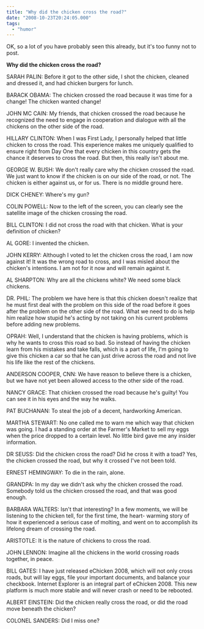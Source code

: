 ```yaml
---
title: "Why did the chicken cross the road?"
date: "2008-10-23T20:24:05.000"
tags: 
  - "humor"
---
```


OK, so a lot of you have probably seen this already, but it's too funny not to post.

**Why did the chicken cross the road?**

SARAH PALIN: Before it got to the other side, I shot the chicken, cleaned and dressed it, and had chicken burgers for lunch.

BARACK OBAMA: The chicken crossed the road because it was time for a change! The chicken wanted change!

JOHN MC CAIN: My friends, that chicken crossed the road because he recognized the need to engage in cooperation and dialogue with all the chickens on the other side of the road.

HILLARY CLINTON: When I was First Lady, I personally helped that little chicken to cross the road. This experience makes me uniquely qualified to ensure right from Day One that every chicken in this country gets the chance it deserves to cross the road. But then, this really isn't about me.

GEORGE W. BUSH: We don't really care why the chicken crossed the road. We just want to know if the chicken is on our side of the road, or not. The chicken is either against us, or for us. There is no middle ground here.

DICK CHENEY: Where's my gun?

COLIN POWELL: Now to the left of the screen, you can clearly see the satellite image of the chicken crossing the road.

BILL CLINTON: I did not cross the road with that chicken. What is your definition of chicken?

AL GORE: I invented the chicken.

JOHN KERRY: Although I voted to let the chicken cross the road, I am now against it! It was the wrong road to cross, and I was misled about the chicken's intentions. I am not for it now and will remain against it.

AL SHARPTON: Why are all the chickens white? We need some black chickens.

DR. PHIL: The problem we have here is that this chicken doesn't realize that he must first deal with the problem on this side of the road before it goes after the problem on the other side of the road. What we need to do is help him realize how stupid he's acting by not taking on his current problems before adding new problems.

OPRAH: Well, I understand that the chicken is having problems, which is why he wants to cross this road so bad. So instead of having the chicken learn from his mistakes and take falls, which is a part of life, I'm going to give this chicken a car so that he can just drive across the road and not live his life like the rest of the chickens.

ANDERSON COOPER, CNN: We have reason to believe there is a chicken, but we have not yet been allowed access to the other side of the road.

NANCY GRACE: That chicken crossed the road because he's guilty! You can see it in his eyes and the way he walks.

PAT BUCHANAN: To steal the job of a decent, hardworking American.

MARTHA STEWART: No one called me to warn me which way that chicken was going. I had a standing order at the Farmer's Market to sell my eggs when the price dropped to a certain level. No little bird gave me any insider information.

DR SEUSS: Did the chicken cross the road? Did he cross it with a toad? Yes, the chicken crossed the road, but why it crossed I've not been told.

ERNEST HEMINGWAY: To die in the rain, alone.

GRANDPA: In my day we didn't ask why the chicken crossed the road. Somebody told us the chicken crossed the road, and that was good enough.

BARBARA WALTERS: Isn't that interesting? In a few moments, we will be listening to the chicken tell, for the first time, the heart- warming story of how it experienced a serious case of molting, and went on to accomplish its lifelong dream of crossing the road.

ARISTOTLE: It is the nature of chickens to cross the road.

JOHN LENNON: Imagine all the chickens in the world crossing roads together, in peace.

BILL GATES: I have just released eChicken 2008, which will not only cross roads, but will lay eggs, file your important documents, and balance your checkbook. Internet Explorer is an integral part of eChicken 2008. This new platform is much more stable and will never crash or need to be rebooted.

ALBERT EINSTEIN: Did the chicken really cross the road, or did the road move beneath the chicken?

COLONEL SANDERS: Did I miss one?
